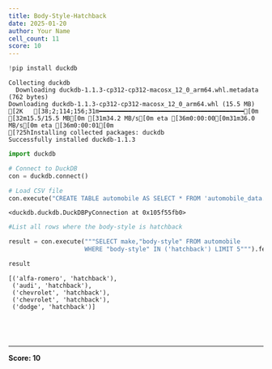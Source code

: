 ```yaml
---
title: Body-Style-Hatchback
date: 2025-01-20
author: Your Name
cell_count: 11
score: 10
---
```


```python
!pip install duckdb
```

    Collecting duckdb
      Downloading duckdb-1.1.3-cp312-cp312-macosx_12_0_arm64.whl.metadata (762 bytes)
    Downloading duckdb-1.1.3-cp312-cp312-macosx_12_0_arm64.whl (15.5 MB)
    [2K   [38;2;114;156;31m━━━━━━━━━━━━━━━━━━━━━━━━━━━━━━━━━━━━━━━━[0m [32m15.5/15.5 MB[0m [31m34.2 MB/s[0m eta [36m0:00:00[0m31m36.0 MB/s[0m eta [36m0:00:01[0m
    [?25hInstalling collected packages: duckdb
    Successfully installed duckdb-1.1.3



```python
import duckdb
```


```python
# Connect to DuckDB
con = duckdb.connect()

```


```python
# Load CSV file
con.execute("CREATE TABLE automobile AS SELECT * FROM 'automobile_data.csv'")

```




    <duckdb.duckdb.DuckDBPyConnection at 0x105f55fb0>




```python
#List all rows where the body-style is hatchback
```


```python
result = con.execute("""SELECT make,"body-style" FROM automobile 
                     WHERE "body-style" IN ('hatchback') LIMIT 5""").fetchall()
```


```python
result
```




    [('alfa-romero', 'hatchback'),
     ('audi', 'hatchback'),
     ('chevrolet', 'hatchback'),
     ('chevrolet', 'hatchback'),
     ('dodge', 'hatchback')]




```python


```


```python

```


```python

```


```python

```


---
**Score: 10**
